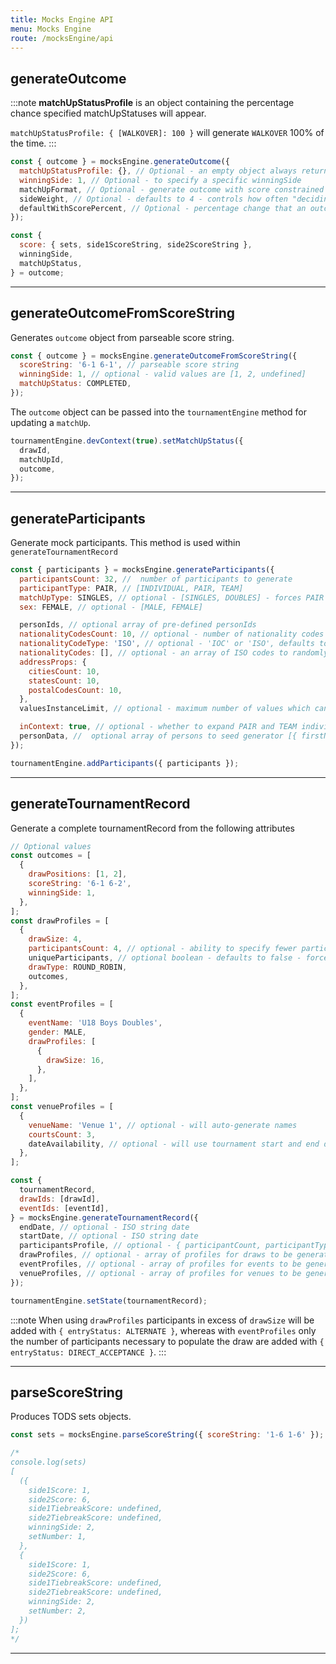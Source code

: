 ```yaml
---
title: Mocks Engine API
menu: Mocks Engine
route: /mocksEngine/api
---
```


## generateOutcome

:::note
**matchUpStatusProfile** is an object containing the percentage chance specified matchUpStatuses will appear.

`matchUpStatusProfile: { [WALKOVER]: 100 }` will generate `WALKOVER` 100% of the time.
:::

```js
const { outcome } = mocksEngine.generateOutcome({
  matchUpStatusProfile: {}, // Optional - an empty object always returns { matchUpStatus: COMPLETED }
  winningSide: 1, // Optional - to specify a specific winningSide
  matchUpFormat, // Optional - generate outcome with score constrained by matchUpFormat
  sideWeight, // Optional - defaults to 4 - controls how often "deciding sets" are generated
  defaultWithScorePercent, // Optional - percentage change that an outcome with { matchUpStatus: DEFAULTED } will have a score
});

const {
  score: { sets, side1ScoreString, side2ScoreString },
  winningSide,
  matchUpStatus,
} = outcome;
```

---

## generateOutcomeFromScoreString

Generates `outcome` object from parseable score string.

```js
const { outcome } = mocksEngine.generateOutcomeFromScoreString({
  scoreString: '6-1 6-1', // parseable score string
  winningSide: 1, // optional - valid values are [1, 2, undefined]
  matchUpStatus: COMPLETED,
});
```

The `outcome` object can be passed into the `tournamentEngine` method for updating a `matchUp`.

```js
tournamentEngine.devContext(true).setMatchUpStatus({
  drawId,
  matchUpId,
  outcome,
});
```

---

## generateParticipants

Generate mock participants. This method is used within `generateTournamentRecord`

```js
const { participants } = mocksEngine.generateParticipants({
  participantsCount: 32, //  number of participants to generate
  participantType: PAIR, // [INDIVIDUAL, PAIR, TEAM]
  matchUpType: SINGLES, // optional - [SINGLES, DOUBLES] - forces PAIR participant generation if DOUBLES
  sex: FEMALE, // optional - [MALE, FEMALE]

  personIds, // optional array of pre-defined personIds
  nationalityCodesCount: 10, // optional - number of nationality codes to use when generating participants
  nationalityCodeType: 'ISO', // optional - 'IOC' or 'ISO', defaults to IOC
  nationalityCodes: [], // optional - an array of ISO codes to randomly assign to participants
  addressProps: {
    citiesCount: 10,
    statesCount: 10,
    postalCodesCount: 10,
  },
  valuesInstanceLimit, // optional - maximum number of values which can be the same

  inContext: true, // optional - whether to expand PAIR and TEAM individualParticipantIds => individualParticipant objects
  personData, //  optional array of persons to seed generator [{ firstName, lastName, sex, nationalityCode }]
});

tournamentEngine.addParticipants({ participants });
```

---

## generateTournamentRecord

Generate a complete tournamentRecord from the following attributes

```js
// Optional values
const outcomes = [
  {
    drawPositions: [1, 2],
    scoreString: '6-1 6-2',
    winningSide: 1,
  },
];
const drawProfiles = [
  {
    drawSize: 4,
    participantsCount: 4, // optional - ability to specify fewer participants than drawSize to generate BYEs
    uniqueParticipants, // optional boolean - defaults to false - force generation of unique participants for a draw
    drawType: ROUND_ROBIN,
    outcomes,
  },
];
const eventProfiles = [
  {
    eventName: 'U18 Boys Doubles',
    gender: MALE,
    drawProfiles: [
      {
        drawSize: 16,
      },
    ],
  },
];
const venueProfiles = [
  {
    venueName: 'Venue 1', // optional - will auto-generate names
    courtsCount: 3,
    dateAvailability, // optional - will use tournament start and end dates and default times
  },
];

const {
  tournamentRecord,
  drawIds: [drawId],
  eventIds: [eventId],
} = mocksEngine.generateTournamentRecord({
  endDate, // optional - ISO string date
  startDate, // optional - ISO string date
  participantsProfile, // optional - { participantCount, participantType }
  drawProfiles, // optional - array of profiles for draws to be generated; each draw creates an event
  eventProfiles, // optional - array of profiles for events to be generated; can include drawProfiles
  venueProfiles, // optional - array of profiles for venues to be generated; each venue creates courts
});

tournamentEngine.setState(tournamentRecord);
```

:::note
When using `drawProfiles` participants in excess of `drawSize` will be added with `{ entryStatus: ALTERNATE }`,
whereas with `eventProfiles` only the number of participants necessary to populate the draw are added with `{ entryStatus: DIRECT_ACCEPTANCE }`.
:::

---

## parseScoreString

Produces TODS sets objects.

```js
const sets = mocksEngine.parseScoreString({ scoreString: '1-6 1-6' });

/*
console.log(sets)
[
  ({
    side1Score: 1,
    side2Score: 6,
    side1TiebreakScore: undefined,
    side2TiebreakScore: undefined,
    winningSide: 2,
    setNumber: 1,
  },
  {
    side1Score: 1,
    side2Score: 6,
    side1TiebreakScore: undefined,
    side2TiebreakScore: undefined,
    winningSide: 2,
    setNumber: 2,
  })
];
*/
```

---
